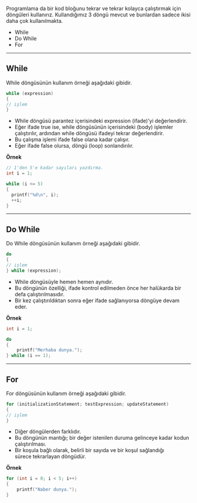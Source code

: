 Programlama da bir kod bloğunu tekrar ve tekrar kolayca çalıştırmak için döngüleri kullanırız. Kullandığımız 3 döngü mevcut ve bunlardan sadece ikisi daha çok kullanılmakta.

- While
- Do While
- For

---

## While

While döngüsünün kullanım örneği aşağıdaki gibidir.

```c
while (expression)
{
// işlem
} 
```

- While döngüsü parantez içerisindeki expression (ifade)’yi değerlendirir.
- Eğer ifade true ise, while döngüsünün içerisindeki (body) işlemler çalıştırılır, ardından while döngüsü ifadeyi tekrar değerlendirir.
- Bu çalışma işlemi ifade false olana kadar çalışır.
- Eğer ifade false olursa, döngü (loop) sonlandırılır.

**Örnek**

```c
// 1'den 5'e kadar sayıları yazdırma.
int i = 1;

while (i <= 5)
{
  printf("%d\n", i);
  ++i;
}
```

---

## Do While

Do While döngüsünün kullanım örneği aşağıdaki gibidir.

```c
do 
{
// işlem
} while (expression); 
```

- While döngüsüyle hemen hemen aynıdır.
- Bu döngünün özelliği, ifade kontrol edilmeden önce her halükarda bir defa çalıştırılmasıdır.
- Bir kez çalıştırıldıktan sonra eğer ifade sağlanıyorsa döngüye devam eder.

**Örnek**

```c
int i = 1;

do
{
	printf("Merhaba dunya.");
} while (i == 1);
```

---

## For

For döngüsünün kullanım örneği aşağıdaki gibidir.

```c
for (initializationStatement; testExpression; updateStatement)
{
// işlem
}
```

- Diğer döngülerden farklıdır.
- Bu döngünün mantığı; bir değer istenilen duruma gelinceye kadar kodun çalıştırılması.
- Bir koşula bağlı olarak, belirli bir sayıda ve bir koşul sağlandığı sürece tekrarlayan döngüdür.

**Örnek**

```c
for (int i = 0; i < 5; i++)
{
	printf("Naber dunya.");
}
```
